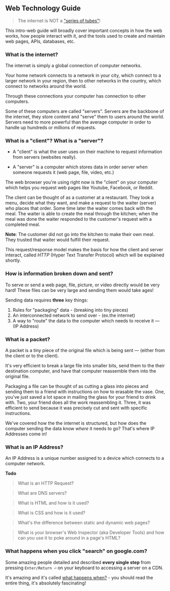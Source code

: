 ## Web Technology Guide

> The internet is NOT a ["series of tubes"](https://www.youtube.com/watch?v=f99PcP0aFNE)! 

This intro-web guide will broadly cover important concepts in how the web works, how people interact with it, and the tools used to create and maintain web pages, APIs, databases, etc.

### What is the internet?

The internet is simply a global connection of computer networks.

Your home network connects to a network in your city, which connect to a larger network in your region, then to other networks in the country, which connect to networks around the world.

Through these connections your computer has connection to other computers. 

Some of these computers are called "servers". Servers are the backbone of the internet, they store content and "serve" them to users around the world. Servers need to more powerful than the average computer in order to handle up hundreds or millions of requests.

### What is a "client"? What is a "server"?

- A "client" is what the user uses on their machine to request information from servers (websites really).

- A "server" is a computer which stores data in order server when someone requests it (web page, file, video, etc.)

The web browser you're using right now is the "client" on your computer which helps you request web pages like Youtube, Facebook, or Reddit.

The client can be thought of as a customer at a restaurant. They look a menu, decide what they want, and make a request to the waiter (server) who places that order. Some time later the waiter comes back with the meal. The waiter is able to create the meal through the kitchen; when the meal was done the waiter responded to the customer's request with a completed meal.

**Note**: The customer did not go into the kitchen to make their own meal. They trusted that waiter would fulfill their request.

This request/response model makes the basis for how the client and server interact, called *HTTP* (Hyper Text Transfer Protocol) which will be explained shortly.

### How is information broken down and sent?

To serve or send a web page, file, picture, or video directly would be very hard! These files can be very large and sending them would take ages!

Sending data requires **three** key things:
  1. Rules for "packaging" data - (breaking into tiny pieces)
  2. An interconnected network to send over - (ex.the internet)
  3. A way to "route" the data to the computer which needs to receive it — (IP Address)

### What is a packet?

A packet is a tiny piece of the original file which is being sent — (either from the client or to the client).

It's very efficient to break a large file into smaller bits, send them to the their destination computer, and have that computer reassemble them into the original file.

Packaging a file can be thought of as cutting a glass into pieces and sending them to a friend with instructions on how to erasable the vase. One, you've just saved a lot space in mailing the glass for your friend to drink with. Two, your friend does all the work reassembling it. Three, it was efficient to send because it was precisely cut and sent with specific instructions.

We've covered how the the internet is structured, but how does the computer sending the data know *where* it needs to go? That's where IP Addresses come in!

### What is an IP Address?

An IP Address is a unique number assigned to a device which connects to a computer network.

**Todo**

> What is an HTTP Request?

> What are DNS servers?

> What is HTML and how is it used?

> What is CSS and how is it used?

> What's the difference between static and dynamic web pages?

> What is your browser's Web Inspector (aka Developer Tools) and how can you use it to poke around in a page's HTML?


### What happens when you click "search" on google.com?

Some amazing people detailed and described **every single step** from pressing `Enter/Return ⏎` on your keyboard to accessing a server on a CDN.

It's amazing and it's called [what happens when?](https://github.com/what-happens-when) - you should read the entire thing, it's absolutely fascinating!

